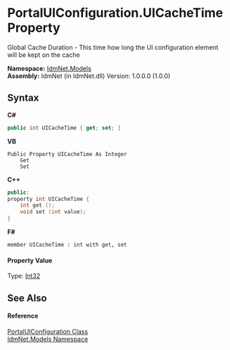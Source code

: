 # PortalUIConfiguration.UICacheTime Property 
 

Global Cache Duration - This time how long the UI configuration element will be kept on the cache

**Namespace:**&nbsp;<a href="N_IdmNet_Models">IdmNet.Models</a><br />**Assembly:**&nbsp;IdmNet (in IdmNet.dll) Version: 1.0.0.0 (1.0.0)

## Syntax

**C#**<br />
``` C#
public int UICacheTime { get; set; }
```

**VB**<br />
``` VB
Public Property UICacheTime As Integer
	Get
	Set
```

**C++**<br />
``` C++
public:
property int UICacheTime {
	int get ();
	void set (int value);
}
```

**F#**<br />
``` F#
member UICacheTime : int with get, set

```


#### Property Value
Type: <a href="http://msdn2.microsoft.com/en-us/library/td2s409d" target="_blank">Int32</a>

## See Also


#### Reference
<a href="T_IdmNet_Models_PortalUIConfiguration">PortalUIConfiguration Class</a><br /><a href="N_IdmNet_Models">IdmNet.Models Namespace</a><br />